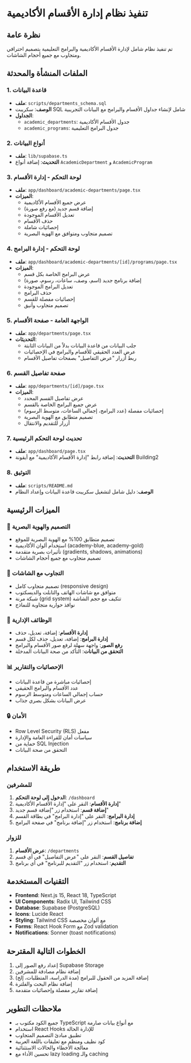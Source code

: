 # تنفيذ نظام إدارة الأقسام الأكاديمية

## نظرة عامة
تم تنفيذ نظام شامل لإدارة الأقسام الأكاديمية والبرامج التعليمية بتصميم احترافي ومتجاوب مع جميع أحجام الشاشات.

## الملفات المنشأة والمحدثة

### 1. قاعدة البيانات
- **ملف**: `scripts/departments_schema.sql`
- **الوصف**: سكريبت SQL شامل لإنشاء جداول الأقسام والبرامج مع البيانات التجريبية
- **الجداول**:
  - `academic_departments`: جدول الأقسام الأكاديمية
  - `academic_programs`: جدول البرامج التعليمية

### 2. أنواع البيانات
- **ملف**: `lib/supabase.ts`
- **التحديث**: إضافة أنواع `AcademicDepartment` و `AcademicProgram`

### 3. لوحة التحكم - إدارة الأقسام
- **ملف**: `app/dashboard/academic-departments/page.tsx`
- **الميزات**:
  - عرض جميع الأقسام الأكاديمية
  - إضافة قسم جديد (مع رفع صورة)
  - تعديل الأقسام الموجودة
  - حذف الأقسام
  - إحصائيات شاملة
  - تصميم متجاوب ومتوافق مع الهوية البصرية

### 4. لوحة التحكم - إدارة البرامج
- **ملف**: `app/dashboard/academic-departments/[id]/programs/page.tsx`
- **الميزات**:
  - عرض البرامج الخاصة بكل قسم
  - إضافة برنامج جديد (اسم، وصف، ساعات، رسوم، صورة)
  - تعديل البرامج الموجودة
  - حذف البرامج
  - إحصائيات مفصلة للقسم
  - تصميم متجاوب وأنيق

### 5. الواجهة العامة - صفحة الأقسام
- **ملف**: `app/departments/page.tsx`
- **التحديثات**:
  - جلب البيانات من قاعدة البيانات بدلاً من البيانات الثابتة
  - عرض العدد الحقيقي للأقسام والبرامج في الإحصائيات
  - ربط أزرار "عرض التفاصيل" بصفحات تفاصيل الأقسام

### 6. صفحة تفاصيل القسم
- **ملف**: `app/departments/[id]/page.tsx`
- **الميزات**:
  - عرض تفاصيل القسم المحدد
  - عرض جميع البرامج الخاصة بالقسم
  - إحصائيات مفصلة (عدد البرامج، إجمالي الساعات، متوسط الرسوم)
  - تصميم متطابق مع الهوية البصرية
  - أزرار للتقديم والانتقال

### 7. تحديث لوحة التحكم الرئيسية
- **ملف**: `app/dashboard/page.tsx`
- **التحديث**: إضافة رابط "إدارة الأقسام الأكاديمية" مع أيقونة Building2

### 8. التوثيق
- **ملف**: `scripts/README.md`
- **الوصف**: دليل شامل لتشغيل سكريبت قاعدة البيانات وإعداد النظام

## الميزات الرئيسية

### 🎨 التصميم والهوية البصرية
- تصميم متطابق 100% مع الهوية البصرية للموقع
- استخدام ألوان الأكاديمية (academy-blue, academy-gold)
- تأثيرات بصرية متقدمة (gradients, shadows, animations)
- تصميم متجاوب مع جميع أحجام الشاشات

### 📱 التجاوب مع الشاشات
- تصميم متجاوب كامل (responsive design)
- متوافق مع شاشات الهاتف والتابلت والديسكتوب
- شبكة مرنة (grid system) تتكيف مع حجم الشاشة
- نوافذ حوارية متجاوبة للنماذج

### 🔧 الوظائف الإدارية
- **إدارة الأقسام**: إضافة، تعديل، حذف
- **إدارة البرامج**: إضافة، تعديل، حذف لكل قسم
- **رفع الصور**: واجهة سهلة لرفع صور الأقسام والبرامج
- **التحقق من البيانات**: التأكد من صحة البيانات المدخلة

### 📊 الإحصائيات والتقارير
- إحصائيات مباشرة من قاعدة البيانات
- عدد الأقسام والبرامج الحقيقي
- حساب إجمالي الساعات ومتوسط الرسوم
- عرض البيانات بشكل بصري جذاب

### 🔒 الأمان
- Row Level Security (RLS) مفعل
- سياسات أمان للقراءة العامة والإدارة
- حماية من SQL Injection
- التحقق من صحة البيانات

## طريقة الاستخدام

### للمشرفين
1. **الدخول إلى لوحة التحكم**: `/dashboard`
2. **إدارة الأقسام**: النقر على "إدارة الأقسام الأكاديمية"
3. **إضافة قسم**: استخدام زر "إضافة قسم جديد"
4. **إدارة البرامج**: النقر على "إدارة البرامج" في بطاقة القسم
5. **إضافة برنامج**: استخدام زر "إضافة برنامج" في صفحة البرامج

### للزوار
1. **عرض الأقسام**: `/departments`
2. **تفاصيل القسم**: النقر على "عرض التفاصيل" في أي قسم
3. **التقديم**: استخدام زر "التقديم للبرنامج" في أي برنامج

## التقنيات المستخدمة
- **Frontend**: Next.js 15, React 18, TypeScript
- **UI Components**: Radix UI, Tailwind CSS
- **Database**: Supabase (PostgreSQL)
- **Icons**: Lucide React
- **Styling**: Tailwind CSS مع ألوان مخصصة
- **Forms**: React Hook Form مع Zod validation
- **Notifications**: Sonner (toast notifications)

## الخطوات التالية المقترحة
1. إعداد رفع الصور إلى Supabase Storage
2. إضافة نظام مصادقة للمشرفين
3. إضافة المزيد من الحقول للبرامج (مدة الدراسة، المتطلبات، إلخ)
4. إضافة نظام البحث والفلترة
5. إضافة تقارير مفصلة وإحصائيات متقدمة

## ملاحظات التطوير
- جميع الكود مكتوب بـ TypeScript مع أنواع بيانات صارمة
- استخدام React Hooks للإدارة الحالة
- تطبيق مبادئ التصميم المتجاوب
- كود نظيف ومنظم مع تعليقات باللغة العربية
- معالجة الأخطاء والحالات الاستثنائية
- تحسين الأداء مع lazy loading والـ caching